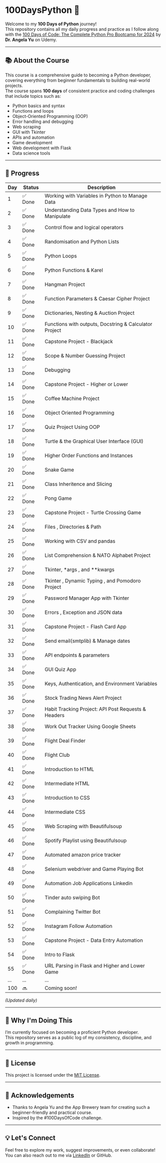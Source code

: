 # 100DaysPython 🐍

Welcome to my **100 Days of Python** journey!  
This repository contains all my daily progress and practice as I follow along with the [100 Days of Code: The Complete Python Pro Bootcamp for 2024](https://www.udemy.com/course/100-days-of-code/) by **Dr. Angela Yu** on Udemy.

---

## 📚 About the Course

This course is a comprehensive guide to becoming a Python developer, covering everything from beginner fundamentals to building real-world projects.  
The course spans **100 days** of consistent practice and coding challenges that include topics such as:

- Python basics and syntax
- Functions and loops
- Object-Oriented Programming (OOP)
- Error handling and debugging
- Web scraping
- GUI with Tkinter
- APIs and automation
- Game development
- Web development with Flask
- Data science tools

---

## 📅 Progress

| Day | Status | Description |
|-----|--------|-------------|
| 1   | ✅ Done | Working with Variables in Python to Manage Data |
| 2   | ✅ Done | Understanding Data Types and How to Manipulate |
| 3   | ✅ Done | Control flow and logical operators |
| 4   | ✅ Done | Randomisation and Python Lists |
| 5   | ✅ Done | Python Loops |
| 6   | ✅ Done | Python Functions & Karel |
| 7   | ✅ Done | Hangman Project |
| 8   | ✅ Done | Function Parameters & Caesar Cipher Project |
| 9   | ✅ Done | Dictionaries, Nesting & Auction Project |
| 10  | ✅ Done | Functions with outputs, Docstring & Calculator Project|
| 11  | ✅ Done | Capstone Project - Blackjack|
| 12  | ✅ Done | Scope & Number Guessing Project|
| 13  | ✅ Done | Debugging|
| 14  | ✅ Done | Capstone Project - Higher or Lower|
| 15  | ✅ Done | Coffee Machine Project|
| 16  | ✅ Done | Object Oriented Programming|
| 17  | ✅ Done | Quiz Project Using OOP|
| 18  | ✅ Done | Turtle & the Graphical User Interface (GUI)|
| 19  | ✅ Done | Higher Order Functions and Instances|
| 20  | ✅ Done | Snake Game |
| 21  | ✅ Done | Class Inheritence and Slicing |
| 22  | ✅ Done | Pong Game|
| 23  | ✅ Done | Capstone Project - Turtle Crossing Game|
| 24  | ✅ Done | Files , Directories & Path |
| 25  | ✅ Done | Working with CSV and pandas|
| 26  | ✅ Done | List Comprehension & NATO Alphabet Project|
| 27  | ✅ Done |Tkinter, *args , and **kwargs |
| 28  | ✅ Done |Tkinter , Dynamic Typing , and Pomodoro Project|
| 29  | ✅ Done |Password Manager App with Tkinter|
| 30  | ✅ Done |Errors , Exception and JSON data|
| 31  | ✅ Done |Capstone Project - Flash Card App|
| 32  | ✅ Done |Send email(smtplib) & Manage dates|
| 33  | ✅ Done |API endpoints & parameters|
| 34  | ✅ Done |GUI Quiz App|
| 35  | ✅ Done |Keys, Authentication, and Environment Variables|
| 36  | ✅ Done |Stock Trading News Alert Project|
| 37  | ✅ Done |Habit Tracking Project: API Post Requests & Headers|
| 38  | ✅ Done |Work Out Tracker Using Google Sheets |
| 39  | ✅ Done |Flight Deal Finder |
| 40  | ✅ Done |Flight Club|
| 41  | ✅ Done |Introduction to HTML|
| 42  | ✅ Done |Intermediate HTML|
| 43  | ✅ Done |Introduction to CSS|
| 44  | ✅ Done |Intermediate CSS|
| 45  | ✅ Done |Web Scraping with Beautifulsoup|
| 46  | ✅ Done |Spotify Playlist using Beautifulsoup|
| 47  | ✅ Done |Automated amazon price tracker|
| 48  | ✅ Done |Selenium webdriver and Game Playing Bot |
| 49  | ✅ Done |Automation Job Applications Linkedin |
| 50  | ✅ Done |Tinder auto swiping Bot|
| 51  | ✅ Done |Complaining Twitter Bot|
| 52  | ✅ Done |Instagram Follow Automation|
| 53  | ✅ Done |Capstone Project - Data Entry Automation|
| 54  | ✅ Done |Intro to Flask|
| 55  | ✅ Done |URL Parsing in Flask and Higher and Lower Game|
| ... | ...    | ... |
| 100 | 🔜     | Coming soon! |

*(Updated daily)*

---

## 🚀 Why I'm Doing This

I’m currently focused on becoming a proficient Python developer.  
This repository serves as a public log of my consistency, discipline, and growth in programming.

---

## 📜 License

This project is licensed under the [MIT License](LICENSE).

---

## 🙌 Acknowledgements

- Thanks to Angela Yu and the App Brewery team for creating such a beginner-friendly and practical course.
- Inspired by the #100DaysOfCode challenge.

---

## 💡 Let's Connect

Feel free to explore my work, suggest improvements, or even collaborate!  
You can also reach out to me via [LinkedIn](https://www.linkedin.com/in/jasson17/) or GitHub.


